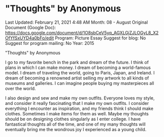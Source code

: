 # "Thoughts" by Anonymous

Last Updated: February 21, 2021 4:48 AM
Month: 08 - August
Original Document (Google Doc): https://docs.google.com/document/d/1O8sbCeV5yq_AGXLGjZJLOGyL8_X2OfYfSxUYD4a0bFo/edit
Program: Picture Essay
Suggest for blog: No
Suggest for program mailing: No
Year: 2015

"Thoughts" by Anonymous

I go to my favorite bench in the park and dream of the future. I think of plans in which I can make money. I dream of becoming a world-famous model. I dream of traveling the world, going to Paris, Japan, and Ireland. I dream of becoming a renowned artist selling my artwork to all kinds of museums and galleries. I can imagine people buying my masterpieces all over the world.

I also design and sew and make my own outfits. Everyone loves my style, and consider it really fascinating that I make my own outfits. I consider everything I encounter as inspiration, and my friends think I should make clothes. Sometimes I make items for them as well. Maybe my thoughts should be on designing clothes singularly as I enter college. I have fantastical thoughts all of the time, and one of my many thoughts will eventually bring me the wondrous joy I experienced as a young child.